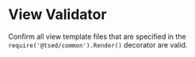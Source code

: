 # View Validator
Confirm all view template files that are specified in the `require('@tsed/common').Render()` decorator are valid.